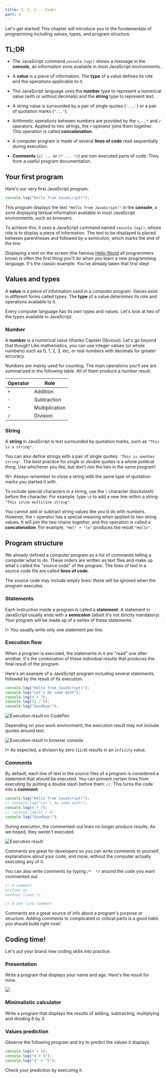 ```yaml
---
title: 3, 2, 1... Code!
part: 5
---
```


Let's get started! This chapter will introduce you to the fundamentals of programming including values, types, and program structure.

## TL;DR

* The JavaScript command `console.log()` shows a message in the **console**, an information zone available in most JavaScript environments.

* A **value** is a piece of information. The **type** of a value defines its role and the operations applicable to it.

* The JavaScript language uses the **number** type to represent a numerical value (with or without decimals) and the **string** type to represent text.

* A string value is surrounded by a pair of single quotes (`'...'`) or a pair of quotation marks (`"..."`).

* Arithmetic operations between numbers are provided by the `+`, `-`, `*` and `/` operators. Applied to two strings, the `+` operator joins them together. This operation is called **concatenation**.

* A computer program is made of several **lines of code** read sequentially during execution.

* **Comments** (`// ...` or `/* ... */`) are non-executed parts of code. They form a useful program documentation.

## Your first program

Here's our very first JavaScript program.

```js
console.log("Hello from JavaScript!");
```

This program displays the text `"Hello from JavaScript!"` in the **console**, a zone displaying textual information available in most JavaScript environments, such as browsers.

To achieve this, it uses a JavaScript command named `console.log()`, whose role is to display a piece of information. The text to be displayed is placed between parentheses and followed by a semicolon, which marks the end of the line.

Displaying a text on the screen (the famous [Hello World](https://en.wikipedia.org/wiki/Hello_world) all programmers know) is often the first thing you'll do when you learn a new programming language. It's the classic example. You've already taken that first step!

## Values and types

A **value** is a piece of information used in a computer program. Values exist in different forms called types. The **type** of a value determines its role and operations available to it.

Every computer language has its own types and values. Let's look at two of the types available in JavaScript.

### Number

A **number** is a numerical value (thanks Captain Obvious). Let's go beyond that though! Like mathematics, you can use integer values (or whole numbers) such as 0, 1, 2, 3, etc, or real numbers with decimals for greater accuracy.

Numbers are mainly used for counting. The main operations you'll see are summarized in the following table. All of them produce a number result.

|Operator|Role|
|---------|----|
|`+`|Addition|
|`-`|Subtraction|
|`*`|Multiplication|
|`/`|Division|

### String

A **string** in JavaScript is text surrounded by quotation marks, such as `"This is a string"`.

You can also define strings with a pair of single quotes: `'This is another string'`. The best practice for single or double quotes is a whole political thing. Use whichever you like, but don't mix the two in the same program!

W> Always remember to close a string with the same type of quotation marks you started it with.

To include special characters in a string, use the `\` character (*backslash*) before the character. For example, type `\n` to add a new line within a string: `"This is\na multiline string"`.

You cannot add or subtract string values like you'd do with numbers. However, the `+` operator has a special meaning when applied to two string values. It will join the two chains together, and this operation is called a **concatenation**. For example, `"Hel" + "lo"` produces the result `"Hello"`.

## Program structure

We already defined a computer program as a list of commands telling a computer what to do. These orders are written as text files and make up what's called the "source code" of the program. The lines of text in a source code file are called **lines of code**.

The source code may include empty lines: these will be ignored when the program executes.

### Statements

Each instruction inside a program is called a **statement**. A statement in JavaScript usually ends with a **semicolon** (albeit it's not strictly mandatory). Your program will be made up of a series of these statements.

I> You usually write only one statement per line.

### Execution flow

When a program is executed, the statements in it are "read" one after another. It's the combination of these individual results that produces the final result of the program.

Here's an example of a JavaScript program including several statements, followed by the result of its execution.

```js
console.log("Hello from JavaScript!");
console.log("Let's do some math");
console.log(4 + 7);
console.log(12 / 0);
console.log("Goodbye!");
```

![Execution result on CodePen](/images/chapter01-01.png)

Depending on your work environment, the execution result may not include quotes around text.

![Execution result in browser console](/images/chapter01-04.png)

I> As expected, a division by zero (`12/0`) results in an `Infinity` value.

### Comments

By default, each line of text in the source files of a program is considered a statement that should be executed. You can prevent certain lines from executing by putting a double slash before them: `//`. This turns the code into a **comment**.

```js
console.log("Hello from JavaScript!");
// console.log("Let's do some math");
console.log(4 + 7);
// console.log(12 / 0);
console.log("Goodbye!");
```

During execution, the commented-out lines no longer produce results. As we hoped, they weren't executed.

![Execution result](/images/chapter01-02.png)

Comments are great for developers so you can write comments to yourself, explanations about your code, and more, without the computer actually executing any of it.

You can also write comments by typing `/*  */` around the code you want commented out.

```js
/* A comment
written on
several lines */

// A one line comment
```

Comments are a great source of info about a program's purpose or structure. Adding comments to complicated or critical parts is a good habit you should build right now!

## Coding time!

Let's put your brand new coding skills into practice.

### Presentation

Write a program that displays your name and age. Here's the result for mine.

![](/images/chapter01-03.png)

### Minimalistic calculator

Write a program that displays the results of adding, subtracting, multiplying and dividing 6 by 3.

### Values prediction

Observe the following program and try to predict the values it displays.

```js
console.log(4 + 5);
console.log("4 + 5");
console.log("4" + "5");
```

Check your prediction by executing it.
